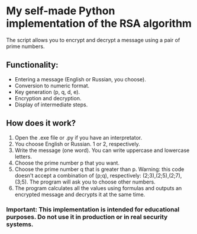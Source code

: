 # My self-made Python implementation of the RSA algorithm  
The script allows you to encrypt and decrypt a message using a pair of prime numbers.  

## Functionality: 

- Entering a message (English or Russian, you choose).  
- Conversion to numeric format.  
- Key generation (p, q, d, e).  
- Encryption and decryption.  
- Display of intermediate steps.  

## How does it work?  
1. Open the .exe file or .py if you have an interpretator. 
2. You choose English or Russian. 1 or 2, respectively.
3. Write the message (one word). You can write uppercase and lowercase letters.
4. Choose the prime number p that you want.
5. Choose the prime number q that is greater than p.
Warning: this code doesn't accept a combination of (p;q), respectively: (2;3),(2;5),(2;7),(3;5). The program will ask you to choose other numbers.
6. The program calculates all the values using formulas and outputs an encrypted message and decrypts it at the same time.

### Important: This implementation is intended for educational purposes. Do not use it in production or in real security systems.
